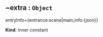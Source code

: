 <a name="module_miot/Package--module.exports..extra"></a>

## ~extra : <code>Object</code>
entryInfo={entrance:scene|main,info:{json}}

**Kind**: inner constant  

